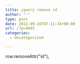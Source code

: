 ```yaml
---
title: jquery remove id
author: "-"
type: post
date: 2012-09-16T07:11:34+00:00
url: /?p=4045
categories:
  - Uncategorized

---
```

row.removeAttr("id");